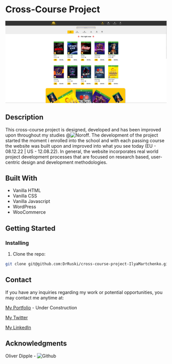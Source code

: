 # Cross-Course Project

![image](images/Cross-Course-Project.png)


## Description

This cross-course project is designed, developed and has been improved upon throughout my studies @![Noroff](https://www.noroff.no/en/).
The development of the project started the moment i enrolled into the school and with each passing course the website was built upon and improved into what you see today (EU - 08.12.22 | US - 12.08.22).
In general, the website incorporates real world project development processes that are focused on research based, user-centric design and development methodologies.


## Built With

- Vanilla HTML
- Vanilla CSS
- Vanilla Javascript
- WordPress
- WooCommerce

## Getting Started

### Installing

1. Clone the repo:

```bash
git clone git@github.com:DrRuski/cross-course-project-IlyaMartchenko.git
```


## Contact

If you have any inquiries regarding my work or potential opportunities, you may contact me anytime at:

[My Portfolio](imdev.no) - Under Construction

[My Twitter](https://twitter.com/IlyaMartchenko)

[My LinkedIn](https://www.linkedin.com/in/ilya-martchenko/)


## Acknowledgments

Oliver Dipple - ![Github](https://github.com/fermain)
